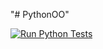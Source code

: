 "# PythonOO" 


[![Run Python Tests](https://github.com/johnnydreher/PythonOO/actions/workflows/tests.yml/badge.svg)](https://github.com/johnnydreher/PythonOO/actions/workflows/tests.yml)

